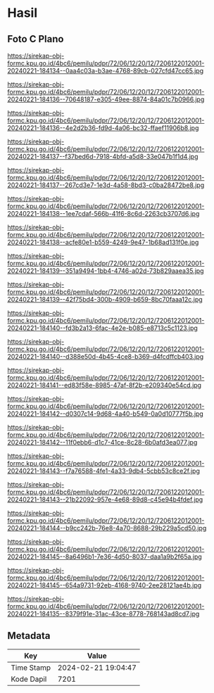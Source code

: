 # Hasil

## Foto C Plano

https://sirekap-obj-formc.kpu.go.id/4bc6/pemilu/pdpr/72/06/12/20/12/7206122012001-20240221-184134--0aa4c03a-b3ae-4768-89cb-027cfd47cc65.jpg

https://sirekap-obj-formc.kpu.go.id/4bc6/pemilu/pdpr/72/06/12/20/12/7206122012001-20240221-184136--70648187-e305-49ee-8874-84a01c7b0966.jpg

https://sirekap-obj-formc.kpu.go.id/4bc6/pemilu/pdpr/72/06/12/20/12/7206122012001-20240221-184136--4e2d2b36-fd9d-4a06-bc32-ffaef11906b8.jpg

https://sirekap-obj-formc.kpu.go.id/4bc6/pemilu/pdpr/72/06/12/20/12/7206122012001-20240221-184137--f37bed6d-7918-4bfd-a5d8-33e047b1f1d4.jpg

https://sirekap-obj-formc.kpu.go.id/4bc6/pemilu/pdpr/72/06/12/20/12/7206122012001-20240221-184137--267cd3e7-1e3d-4a58-8bd3-c0ba28472be8.jpg

https://sirekap-obj-formc.kpu.go.id/4bc6/pemilu/pdpr/72/06/12/20/12/7206122012001-20240221-184138--1ee7cdaf-566b-41f6-8c6d-2263cb3707d6.jpg

https://sirekap-obj-formc.kpu.go.id/4bc6/pemilu/pdpr/72/06/12/20/12/7206122012001-20240221-184138--acfe80e1-b559-4249-9e47-1b68ad131f0e.jpg

https://sirekap-obj-formc.kpu.go.id/4bc6/pemilu/pdpr/72/06/12/20/12/7206122012001-20240221-184139--351a9494-1bb4-4746-a02d-73b829aaea35.jpg

https://sirekap-obj-formc.kpu.go.id/4bc6/pemilu/pdpr/72/06/12/20/12/7206122012001-20240221-184139--42f75bd4-300b-4909-b659-8bc70faaa12c.jpg

https://sirekap-obj-formc.kpu.go.id/4bc6/pemilu/pdpr/72/06/12/20/12/7206122012001-20240221-184140--fd3b2a13-6fac-4e2e-b085-e8713c5c1123.jpg

https://sirekap-obj-formc.kpu.go.id/4bc6/pemilu/pdpr/72/06/12/20/12/7206122012001-20240221-184140--d388e50d-4b45-4ce8-b369-d4fcdffcb403.jpg

https://sirekap-obj-formc.kpu.go.id/4bc6/pemilu/pdpr/72/06/12/20/12/7206122012001-20240221-184141--ed83f58e-8985-47af-8f2b-e209340e54cd.jpg

https://sirekap-obj-formc.kpu.go.id/4bc6/pemilu/pdpr/72/06/12/20/12/7206122012001-20240221-184142--d0307c14-9d68-4a40-b549-0a0d10777f5b.jpg

https://sirekap-obj-formc.kpu.go.id/4bc6/pemilu/pdpr/72/06/12/20/12/7206122012001-20240221-184142--11f0ebb6-d1c7-41ce-8c28-6b0afd3ea077.jpg

https://sirekap-obj-formc.kpu.go.id/4bc6/pemilu/pdpr/72/06/12/20/12/7206122012001-20240221-184143--f7a76588-4fe1-4a33-9db4-5cbb53c8ce2f.jpg

https://sirekap-obj-formc.kpu.go.id/4bc6/pemilu/pdpr/72/06/12/20/12/7206122012001-20240221-184143--21b22092-957e-4e68-89d8-c45e94b4fdef.jpg

https://sirekap-obj-formc.kpu.go.id/4bc6/pemilu/pdpr/72/06/12/20/12/7206122012001-20240221-184144--b9cc242b-76e8-4a70-8688-29b229a5cd50.jpg

https://sirekap-obj-formc.kpu.go.id/4bc6/pemilu/pdpr/72/06/12/20/12/7206122012001-20240221-184145--8a6496b1-7e36-4d50-8037-daa1a9b2f65a.jpg

https://sirekap-obj-formc.kpu.go.id/4bc6/pemilu/pdpr/72/06/12/20/12/7206122012001-20240221-184145--654a9731-92eb-4168-9740-2ee28121ae4b.jpg

https://sirekap-obj-formc.kpu.go.id/4bc6/pemilu/pdpr/72/06/12/20/12/7206122012001-20240221-184135--8379f91e-31ac-43ce-8778-768143ad8cd7.jpg


## Metadata

| Key        | Value               |
| ---------- | ------------------- |
| Time Stamp | 2024-02-21 19:04:47 |
| Kode Dapil | 7201                |



